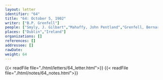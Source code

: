 ```yaml
---
layout: letter
identifier: "64"
title: "64: October 5, 1902"
writer: ["B.P. Grenfell"]
people: ["Smyly, J. Gilbart","Mahaffy, John Pentland","Grenfell, Bernard Pyne"]
places: ["Dublin","Ireland"]
organizations: []
references: []
addressee: []
rawDate: 
weight: 64
---
```

{{< readFile file="./html/letters/64_letter.html">}}
{{< readFile file="./html/notes/64_notes.html">}}